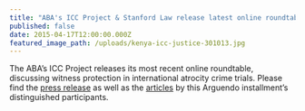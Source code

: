 ```yaml
---
title: "ABA's ICC Project & Stanford Law release latest online roundtable, Arguendo, on witness protection in international atrocity crime trials"
published: false
date: 2015-04-17T12:00:00.000Z
featured_image_path: /uploads/kenya-icc-justice-301013.jpg
---
```



The ABA’s ICC Project releases its most recent online roundtable, discussing witness protection in international atrocity crime trials. Please find the [press release](https://www.international-criminal-justice-today.org/news/abas-icc-project--stanford-law-release-latest-online-roundtable-arguendo-on-witness-protection-in-international-atrocity-crime-trials/) as well as the [articles](https://www.international-criminal-justice-today.org/arguendo/question/how-can-the-international-community-best-support-the-need-to-protect-witnesses-in-international-atrocity-crime-trials/) by this Arguendo installment’s distinguished participants.